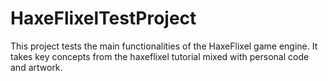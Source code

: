 # HaxeFlixelTestProject
This project tests the main functionalities of the HaxeFlixel game engine. It takes key concepts from the haxeflixel tutorial mixed with personal code and artwork. 
